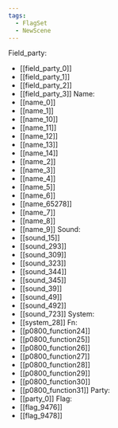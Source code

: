 ```yaml
---
tags:
  - FlagSet
  - NewScene
---
```

Field_party:
- [[field_party_0]]
- [[field_party_1]]
- [[field_party_2]]
- [[field_party_3]]
Name:
- [[name_0]]
- [[name_1]]
- [[name_10]]
- [[name_11]]
- [[name_12]]
- [[name_13]]
- [[name_14]]
- [[name_2]]
- [[name_3]]
- [[name_4]]
- [[name_5]]
- [[name_6]]
- [[name_65278]]
- [[name_7]]
- [[name_8]]
- [[name_9]]
Sound:
- [[sound_15]]
- [[sound_293]]
- [[sound_309]]
- [[sound_323]]
- [[sound_344]]
- [[sound_345]]
- [[sound_39]]
- [[sound_49]]
- [[sound_492]]
- [[sound_723]]
System:
- [[system_28]]
Fn:
- [[p0800_function24]]
- [[p0800_function25]]
- [[p0800_function26]]
- [[p0800_function27]]
- [[p0800_function28]]
- [[p0800_function29]]
- [[p0800_function30]]
- [[p0800_function31]]
Party:
- [[party_0]]
Flag:
- [[flag_9476]]
- [[flag_9478]]
